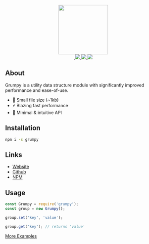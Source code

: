 <a href="https://grumpy.js.org" target="_blank"><p align="center"><img src="https://grumpy.js.org/img/grumpy.svg" width="160"><br>&nbsp;<img src="https://img.shields.io/npm/v/grumpy.svg?maxAge=3600">&nbsp;<img src="https://grumpy-installs.glitch.me/">&nbsp;<img src="https://badgen.net/bundlephobia/minzip/grumpy"><br></p></a>

## About

Grumpy is a utility data structure module with significantly improved performance and ease-of-use.

* 🎉 Small file size (~1kb)  
* ⚡️ Blazing fast performance  
* 🚀 Minimal & intuitive API

## Installation

```bash
npm i -s grumpy
```

## Links

- <a target="_blank" href="https://grumpy.js.org/">Website</a>
- <a target="_blank" href="https://github.com/cringiest/grumpy">Github</a>
- <a target="_blank" href="https://www.npmjs.com/package/grumpy">NPM</a>

## Usage

```js
const Grumpy = require('grumpy');
const group = new Grumpy();

group.set('key', 'value');

group.get('key'); // returns 'value'
```

<a target="_blank" href="https://grumpy.js.org/examples/">More Examples</a>
